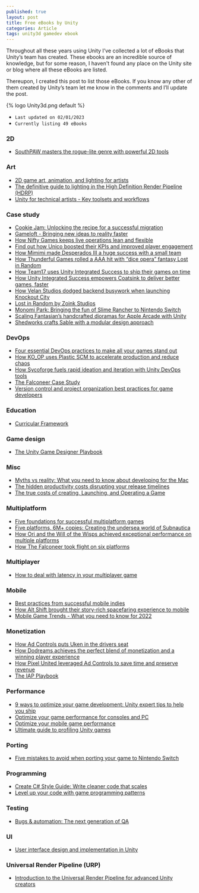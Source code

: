 ```yaml
---
published: true
layout: post
title: Free eBooks by Unity
categories: Article
tags: unity3d gamedev ebook
---
```

Throughout all these years using Unity I’ve collected a lot of eBooks that Unity’s team has created. These ebooks are an incredible source of knowledge, but for some reason, I haven't found any place on the Unity site or blog where all these eBooks are listed.

Thereupon, I created this post to list those eBooks. If you know any other of them created by Unity’s team let me know in the comments and I’ll update the post.

{% logo Unity3d.png default %}


* `Last updated on 02/01/2023`
* `Currently listing 49 eBooks`

### 2D
* [SouthPAW masters the rogue-lite genre with powerful 2D tools](https://content.cdntwrk.com/files/aT0xNDY3Njc3JnY9MSZpc3N1ZU5hbWU9c2t1bC10aGUtaGVyby1zbGF5ZXItY2FzZS1zdHVkeSZjbWQ9ZCZzaWc9NGVkZWYzYWE4N2FhNTJiMTAyYWRhYmM5M2Y0ODBjNGE%253D)

### Art
* [2D game art, animation, and lighting for artists](https://content.cdntwrk.com/files/aT0xNDYwMzg1JnY9MSZpc3N1ZU5hbWU9MkQgZ2FtZSBhcnQsIGFuaW1hdGlvbiwgYW5kIGxpZ2h0aW5nIGZvciBhcnRpc3RzIGVCb29rJmNtZD1kJnNpZz05NTM2NDg4NjI3YjNhNTkyMGU1YTBjMjFjNjg0YmRhMg%253D%253D)
* [The definitive guide to lighting in the High Definition Render Pipeline (HDRP)](https://content.cdntwrk.com/files/aT0xNDY3OTc3JnY9MSZpc3N1ZU5hbWU9dGhlLWRlZmluaXRpdmUtZ3VpZGUtdG8tbGlnaHRpbmctaW4tdGhlLWhpZ2gtZGVmaW5pdGlvbi1yZW5kZXItcGlwZWxpbmUtdW5pdHktMjAyMS1sdHMtZWRpdGlvbiZjbWQ9ZCZzaWc9MGM5YTE4M2IyZmE3ZDYzMjcxMTljZDQ4YTQyYjYxZjM%253D)
* [Unity for technical artists - Key toolsets and workflows](https://content.cdntwrk.com/files/aT0xNDgxODQ0JnY9MSZpc3N1ZU5hbWU9dW5pdHktZm9yLXRlY2huaWNhbC1hcnRpc3RzLWtleS10b29sc2V0cy1hbmQtd29ya2Zsb3dzJmNtZD1kJnNpZz1jODAyYmUxZGY2MjdmYTg5YzVkZGVmMjVlOTQzOGVjMw%253D%253D)

### Case study
* [Cookie Jam: Unlocking the recipe for a successful migration](https://content.cdntwrk.com/files/aT0xNDc0Njg2JnY9MSZpc3N1ZU5hbWU9dW5pdHktY29va2llamFtLWNhc2VzdHVkeS12MyZjbWQ9ZCZzaWc9ZmJkZWJkNzQ2OTU5Njg4ZWNjZjFmNjg3ZWEyYjgwY2I%253D)
* [Gameloft - Bringing new ideas to reality faster](https://images.response.unity3d.com/Web/Unity/%7B16c8de91-64fe-46c7-899a-5a45ace2ba60%7D_Gameloft_-_Bringing_new_ideas_to_reality_faster.pdf)
* [How Nifty Games keeps live operations lean and flexible](https://content.cdntwrk.com/files/aT0xMzg1NTc2JnY9NCZpc3N1ZU5hbWU9dWdzLW5pZnR5LWdhbWVzLWNhc2Utc3R1ZHktMSZjbWQ9ZCZzaWc9YmIyN2Q5OTUwZDAxNTFiNmZiZDhkMWI0OWNhMzZlMzM%253D)
* [Find out how Unico boosted their KPIs and improved player engagement](https://content.cdntwrk.com/files/aT0xNDQ5MzQ1JnY9MSZpc3N1ZU5hbWU9dW5pY28tc3R1ZGlvLWNhc2Utc3R1ZHkmY21kPWQmc2lnPTA4NmVmNDFkNTE2YzY3ZWE5NzZjN2FjNDNlZTU1MDgy)
* [How Mimimi made Desperados III a huge success with a small team](https://content.cdntwrk.com/files/aT0xNDQ5MDU0JnY9MSZpc3N1ZU5hbWU9SG93IFVuaXR5IGhlbHBlZCBNaW1pbWnigJlzIERlc3BlcmFkb3MgSUlJIHJpdmFsIG1lZ2Etc3R1ZGlvIHJlbGVhc2VzJmNtZD1kJnNpZz1iYjBlMDEyYmIyYjVhMjQ1MjVkMGYzMDFhNmE2YjNmZg%253D%253D)
* [How Thunderful Games rolled a AAA hit with “dice opera” fantasy Lost in Random](https://content.cdntwrk.com/files/aT0xNDY3ODE0JnY9MSZpc3N1ZU5hbWU9bG9zdC1pbi1yYW5kb20tY2FzZS1zdHVkeSZjbWQ9ZCZzaWc9MjEwM2Q3N2Y5NTVhYTFiOTIyN2IxMTBlNGQ1ZTYyYjE%253D)
* [How Team17 uses Unity Integrated Success to ship their games on time](https://content.cdntwrk.com/files/aT0xNDM2ODE0JnY9MSZpc3N1ZU5hbWU9dGVhbS0xNy1jYXNlLXN0dWR5JmNtZD1kJnNpZz1iYjY1NTlmMzQ5MjFiMzFiY2UzNDM0NjVlYmUzN2JjZg%253D%253D)
* [How Unity Integrated Success empowers Coatsink to deliver better games, faster](https://content.cdntwrk.com/files/aT0xNDI0Njg3JnY9MSZpc3N1ZU5hbWU9aG93LXVuaXR5LWludGVncmF0ZWQtc3VjY2Vzcy1lbXBvd2Vycy1jb2F0c2luay10by1kZWxpdmVyLWJldHRlci1nYW1lcy1mYXN0ZXImY21kPWQmc2lnPWIwNjY1YzczYzhmNjRhMjgyNWU5ZGM0Zjg3MTJkNzFh)
* [How Velan Studios dodged backend busywork when launching Knockout City](https://content.cdntwrk.com/files/aT0xNDM2ODE3JnY9MSZpc3N1ZU5hbWU9a25vY2tvdXQtY2l0eS1jYXNlLXN0dWR5JmNtZD1kJnNpZz02MDlkNzcxODU1OTdjZTVmZDg4NzgyNjM5MWIzNTAwMA%253D%253D)
* [Lost in Random by Zoink Studios](https://images.response.unity3d.com/Web/Unity/%7B67c2b39e-0d60-4c68-bb6f-7db7196f7781%7D_Unity-LostInRandom-CaseStudy-v4.pdf)
* [Monomi Park: Bringing the fun of Slime Rancher to Nintendo Switch](https://content.cdntwrk.com/files/aT0xNDQ5OTUxJnY9MSZpc3N1ZU5hbWU9TW9ub21pIFBhcms6IEJyaW5naW5nIHRoZSBmdW4gb2YgU2xpbWUgUmFuY2hlciB0byBOaW50ZW5kbyBTd2l0Y2gmY21kPWQmc2lnPWVlYTQzMjEwM2JiOTc1NGUxZTU2OGQxYzUwMTgzNzFl)
* [Scaling Fantasian’s handcrafted dioramas for Apple Arcade with Unity](https://content.cdntwrk.com/files/aT0xNDY3ODEzJnY9MSZpc3N1ZU5hbWU9ZmFudGFzaWFuLWNhc2Utc3R1ZHkmY21kPWQmc2lnPWFlNTkwNGUzZWE3OWYxZjA4MmNjYTA2NDkxYWFiNTI4)
* [Shedworks crafts Sable with a modular design approach](https://content.cdntwrk.com/files/aT0xNDczMTY0JnY9MSZpc3N1ZU5hbWU9c2FibGUtY2FzZS1zdHVkeSZjbWQ9ZCZzaWc9NzMxMWFjYmIyZjcwZjhiZjNmMzU1MzY2OGNhMTdjYjI%253D)


### DevOps
* [Four essential DevOps practices to make all your games stand out](https://images.response.unity3d.com/Web/Unity/%7Ba58bfd8b-fc4d-4a60-a340-328a4a994c90%7D_2022-01-DG-Essential-Dev-Ops-Practices-e-book.pdf)
* [How KO_OP uses Plastic SCM to accelerate production and reduce chaos](https://content.cdntwrk.com/files/aT0xNDY3ODE1JnY9MSZpc3N1ZU5hbWU9cGxhc3RpYy1rby1vcC1jYXNlLXN0dWR5JmNtZD1kJnNpZz0wZjk2MWExN2JhMTdhNGFiYjY1YTEzZGMxZGJkZDIwMg%253D%253D)
* [How Sycoforge fuels rapid ideation and iteration with Unity DevOps tools](https://content.cdntwrk.com/files/aT0xNDc1MTc2JnY9MSZpc3N1ZU5hbWU9aG93LXN5Y29mb3JnZS1mdWVscy1yYXBpZC1pZGVhdGlvbi1hbmQtaXRlcmF0aW9uLXdpdGgtdW5pdHktZGV2b3BzLXRvb2xzJmNtZD1kJnNpZz01YzcwNjcwOWE0NmM5OTNjZmY1ZGQwYTljNjg0OGI5Mw%253D%253D)
* [The Falconeer Case Study](https://content.cdntwrk.com/files/aT0xNDI2NDIxJnY9MSZpc3N1ZU5hbWU9dGhlLWZhbGNvbmVlci1jYXNlLXN0dWR5JmNtZD1kJnNpZz1kMWRlZTAyZDRhMDBkODI0YWU1YmJkYWM2Y2Y5ZmE0NA%253D%253D)
* [Version control and project organization best practices for game developers](https://content.cdntwrk.com/files/aT0xNDUzNTMwJnY9MSZpc3N1ZU5hbWU9VmVyc2lvbiBjb250cm9sIGFuZCBwcm9qZWN0IG9yZ2FuaXphdGlvbiBiZXN0IHByYWN0aWNlIGd1aWRlJmNtZD1kJnNpZz00NzZiN2VjYzNlOGY3ZTNhNThhYzdjYzFiNTg4NTBiMA%253D%253D)

### Education
* [Curricular Framework](https://images.response.unity3d.com/Web/Unity/%7B118ba1e1-7999-4731-aecb-222c8f648ba1%7D_Unity-CurricularFramework-052820_FINAL.pdf)

### Game design
* [The Unity Game Designer Playbook](https://cdn.unity3d.com/media/TheGameDesignerPlaybook_EBook.pdf)

### Misc
* [Myths vs reality: What you need to know about developing for the Mac](https://images.response.unity3d.com/Web/Unity/%7B1f2fcf3b-d60d-44e1-b646-818d32bfa030%7D_Unity-Mac-Development-Ebook-v4.2.pdf)
* [The hidden productivity costs disrupting your release timelines](https://images.response.unity3d.com/Web/Unity/%7B47e54d3b-d51f-4e09-b3c1-1ab84453779e%7D_Unity-HiddenProductivityCosts-Ebook.pdf)
* [The true costs of creating, Launching, and Operating a Game](https://images.response.unity3d.com/Web/Unity/%7B954cce4a-4166-45e7-b270-df28300bc67f%7D_UNITY-The_True_Costs_of_Creating__Launching_and_Operating_a_Game.pdf)

### Multiplatform
* [Five foundations for successful multiplatform games](https://content.cdntwrk.com/files/aT0xNDc2NDkxJnY9MSZpc3N1ZU5hbWU9dW5pdHktNW11bHRpcGxhdGZvcm1lYm9vay1maW5hbDgxMSZjbWQ9ZCZzaWc9M2FmMGFkYTRhZThiNDg2Yjg1MmY3ZWMxOWM1YzljZDI%253D)
* [Five platforms, 6M+ copies: Creating the undersea world of Subnautica](https://content.cdntwrk.com/files/aT0xNDI0Njg0JnY9MSZpc3N1ZU5hbWU9Y3JlYXRpbmctdGhlLXVuZGVyc2VhLXdvcmxkLW9mLXN1Ym5hdXRpY2EmY21kPWQmc2lnPTVlNmYyZDRlOTI3NWQwNDc0OWViOGNjZDcyYWViMTBh)
* [How Ori and the Will of the Wisps achieved exceptional performance on multiple platforms](https://images.response.unity3d.com/Web/Unity/%7Bc0e25058-e259-4146-a977-1fc57d3b6278%7D_OriWillofTheWispsCaseStudy_Multiplatform.pdf)
* [How The Falconeer took flight on six platforms](https://content.cdntwrk.com/files/aT0xNDI2NDE4JnY9MSZpc3N1ZU5hbWU9dGhlLWZhbGNvbmVlci1jYXNlLXN0dWR5JmNtZD1kJnNpZz01MTM3MzgyZTBlYTFkYTkwNWE0YWM5NmEzMzA2NThkYg%253D%253D)

### Multiplayer
* [How to deal with latency in your multiplayer game](https://images.response.unity3d.com/Web/Unity/%7B0602c119-6b5c-4011-9583-86120cb73bb0%7D_Latency_in_your_multiplayer_game_ebook.pdf)

### Mobile
* [Best practices from successful mobile indies](https://cdn.unity3d.com/media/2022-bestpracticesmobile-ebook.pdf)
* [How Alt Shift brought their story-rich spacefaring experience to mobile](https://content.cdntwrk.com/files/aT0xNDcxOTMzJnY9MSZpc3N1ZU5hbWU9Y3J5aW5nLXN1bnMtY2FzZS1zdHVkeSZjbWQ9ZCZzaWc9NTI2NTFjYzQxNDAwMDk5NTA3MmI4YmY5MDZmYWFhY2E%253D)
* [Mobile Game Trends - What you need to know for 2022](https://images.response.unity3d.com/Web/Unity/%7B53677c96-8761-4852-9699-67fb3702e97c%7D_Unity-MobileTrends2022-Ebook.pdf)

### Monetization
* [How Ad Controls puts Uken in the drivers seat](https://content.cdntwrk.com/files/aT0xNDQ2OTQ1JnY9MSZpc3N1ZU5hbWU9YWQtY29udHJvbHMtcHV0cy11a2VuLWdhbWVzLWluLXRoZS1kcml2ZXJzLXNlYXQmY21kPWQmc2lnPWU5OWZmZWRkYTFlZTg5YjM5MDExN2FkNTc3YTIyZDYx)
* [How Dodreams achieves the perfect blend of monetization and a winning player experience](https://content.cdntwrk.com/files/aT0xNDc0MDYwJnY9MSZpc3N1ZU5hbWU9dWdzLW1lZGlhdGlvbi1kb2RyZWFtcy1jYXNlc3R1ZHktZmluYWwmY21kPWQmc2lnPTU1MGRiN2NmYzY4MTcxOGU2ODg3ODBjOGE2NGQ3NzE0)
* [How Pixel United leveraged Ad Controls to save time and preserve revenue](https://content.cdntwrk.com/files/aT0xNDE5ODAzJnY9MyZpc3N1ZU5hbWU9YmlnLWZpc2gtZ2FtZXMtY2FzZS1zdHVkeSZjbWQ9ZCZzaWc9ZGVlYjY5MzNhOGVhNzQ4MWU0NmYwYTg4Nzc2MjE4YWQ%253D)
* [The IAP Playbook](https://images.response.unity3d.com/Web/Unity/%7B75240e36-672c-474b-a72e-b2415403bad4%7D_Unity_IAP_Playbook-v4.pdf)

### Performance
* [9 ways to optimize your game development: Unity expert tips to help you ship](https://images.response.unity3d.com/Web/Unity/%7B5dc4de9b-9e59-4860-b933-eb6daae82ecd%7D_Unity_Games_Optimization_Best_Practices-v5.pdf)
* [Optimize your game performance for consoles and PC](https://content.cdntwrk.com/files/aT0xNDI0NjkzJnY9MSZpc3N1ZU5hbWU9b3B0aW1pemUteW91ci1jb25zb2xlLWFuZC1wYy1nYW1lLXBlcmZvcm1hbmNlJmNtZD1kJnNpZz1hYjFkYjE2OTRhZWZhNzI4OTFkM2FiZjIyNTIyNTkyMQ%253D%253D)
* [Optimize your mobile game performance](https://content.cdntwrk.com/files/aT0xMzg4ODYxJnY9MSZpc3N1ZU5hbWU9dW5pdHktZS1ib29rLW9wdGltaXplLXlvdXItbW9iaWxlLWdhbWUtcGVyZm9ybWFuY2UmY21kPWQmc2lnPWU3NWYzMDQxZjdkNTk4ZDc4NjVhMjZiZTVmM2E1ODQ4)
* [Ultimate guide to profiling Unity games](https://content.cdntwrk.com/files/aT0xNDY3MDM1JnY9MyZpc3N1ZU5hbWU9dWx0aW1hdGUtZ3VpZGUtdG8tcHJvZmlsaW5nLXVuaXR5LWdhbWVzJmNtZD1kJnNpZz1kZGY3OThlNTBlYjA3YzljODU1MDA2NWFlNjlhM2NmNw%253D%253D)

### Porting
* [Five mistakes to avoid when porting your game to Nintendo Switch](https://images.response.unity3d.com/Web/Unity/%7B2472c6b0-ed28-46c3-bd7a-12eed8ce3805%7D_Five-mistakes-to-avoid-when-porting-your-game-to-switch.pdf)

### Programming
* [Create C# Style Guide: Write cleaner code that scales](https://content.cdntwrk.com/files/aT0xNDc4MTU1JnY9MSZpc3N1ZU5hbWU9Y3JlYXRlLWEtYy1zdHlsZS1ndWlkZS13cml0ZS1jbGVhbmVyLWNvZGUtdGhhdC1zY2FsZXMmY21kPWQmc2lnPTU5NjljY2NjZmUwYWM3YjUzNTlmNjAyMGVmOGY5MmQ3)
* [Level up your code with game programming patterns](https://content.cdntwrk.com/files/aT0xNDgxMzIzJnY9MSZpc3N1ZU5hbWU9bGV2ZWwtdXAteW91ci1jb2RlLXdpdGgtZ2FtZS1wcm9ncmFtbWluZy1wYXR0ZXJucyZjbWQ9ZCZzaWc9YjU2NzExOGI3MWZiMWZjN2ZkMzdhMDE2NDkwMDE4Nzk%253D)

### Testing
* [Bugs & automation: The next generation of QA](https://images.response.unity3d.com/Web/Unity/%7B4233ae60-18e9-498e-bf6d-226e47a75932%7D_Unity_Bugs_Automation_EBook.pdf)

### UI
* [User interface design and implementation in Unity](https://content.cdntwrk.com/files/aT0xNDg4Mjk0JnY9MSZpc3N1ZU5hbWU9dXNlci1pbnRlcmZhY2UtZGVzaWduLWFuZC1pbXBsZW1lbnRhdGlvbi1pbi11bml0eSZjbWQ9ZCZzaWc9NjBkOTNkNmVlNzdmMTIwYWM5Y2YxNDhkMDhjNjUzMWE%253D)

### Universal Render Pipeline (URP)
* [Introduction to the Universal Render Pipeline for advanced Unity creators](https://content.cdntwrk.com/files/aT0xNDc2NTcwJnY9MSZpc3N1ZU5hbWU9aW50cm9kdWN0aW9uLXRvLXRoZS11bml2ZXJzYWwtcmVuZGVyLXBpcGVsaW5lLWZvci1hZHZhbmNlZC11bml0eS1jcmVhdG9ycy0yMDIxLWx0cy1lZGl0aW9uJmNtZD1kJnNpZz1kMjZkZmQ1Njg1NWUyZjZhMDc5OGJmY2M0OTllZWQ3YQ%253D%253D)
